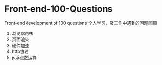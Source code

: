 # Front-end-100-Questions
Front-end development of 100 questions
个人学习，及工作中遇到的问题回顾

1. 浏览器内核
2. 页面渲染
3. 硬件加速
4. http协议
5. js浮点数运算
